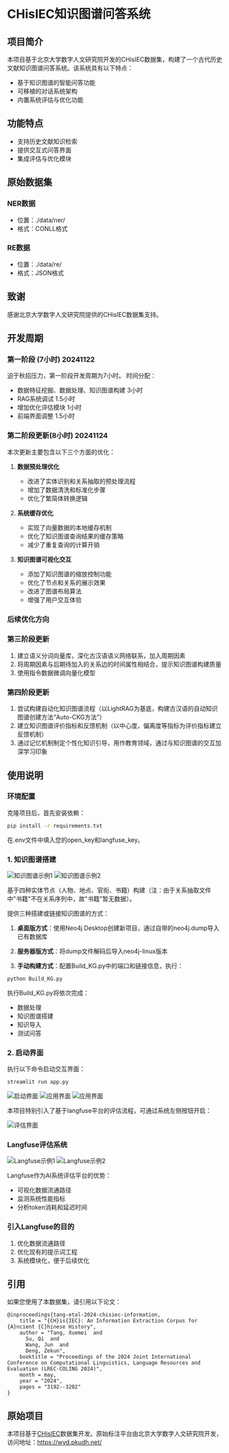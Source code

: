# CHisIEC知识图谱问答系统

## 项目简介
本项目基于北京大学数字人文研究院开发的CHisIEC数据集，构建了一个古代历史文献知识图谱问答系统。该系统具有以下特点：
- 基于知识图谱的智能问答功能
- 可移植的对话系统架构
- 内置系统评估与优化功能

## 功能特点
- 支持历史文献知识检索
- 提供交互式问答界面
- 集成评估与优化模块

## 原始数据集
### NER数据
- 位置：./data/ner/
- 格式：CONLL格式

### RE数据
- 位置：./data/re/
- 格式：JSON格式

## 致谢
感谢北京大学数字人文研究院提供的CHisIEC数据集支持。

## 开发周期
### 第一阶段 (7小时) 20241122
迫于秋招压力，第一阶段开发周期为7小时。
时间分配：
- 数据特征挖掘、数据处理、知识图谱构建  3小时
- RAG系统调试  1.5小时
- 增加优化评估模块  1小时
- 前端界面调整  1.5小时

### 第二阶段更新(8小时) 20241124
本次更新主要包含以下三个方面的优化：

1. **数据预处理优化**
   - 改进了实体识别和关系抽取的预处理流程
   - 增加了数据清洗和标准化步骤
   - 优化了繁简体转换逻辑

2. **系统缓存优化**
   - 实现了向量数据的本地缓存机制
   - 优化了知识图谱查询结果的缓存策略
   - 减少了重复查询的计算开销

3. **知识图谱可视化交互**
   - 添加了知识图谱的缩放控制功能
   - 优化了节点和关系的展示效果
   - 改进了图谱布局算法
   - 增强了用户交互体验

### 后续优化方向
### 第三阶段更新
1. 建立语义分词向量库，深化古汉语语义网络联系，加入周期因素
2. 将周期因素与后期待加入的关系边的时间属性相结合，提示知识图谱构建质量
3. 使用指令数据微调向量化模型

### 第四阶段更新
1. 尝试构建自动化知识图谱流程（以LightRAG为基底，构建古汉语的自动知识图谱创建方法“Auto-CKG方法”）
2. 建立知识图谱评价指标和反馈机制（以中心度，偏离度等指标为评价指标建立反馈机制）
3. 通过记忆机制制定个性化知识引导，用作教育领域，通过与知识图谱的交互加深学习印象

## 使用说明

### 环境配置
克隆项目后，首先安装依赖：
```bash
pip install -r requirements.txt
```

在.env文件中填入您的open_key和langfuse_key。

### 1. 知识图谱搭建
![知识图谱示例1](/pictures/KG_1.png)
![知识图谱示例2](/pictures/KG_2.png)

基于四种实体节点（人物、地点、官衔、书籍）构建（注：由于关系抽取文件中"书籍"不在关系序列中，故"书籍"暂无数据）。

提供三种搭建或链接知识图谱的方式：

1. **桌面版方式**：使用Neo4j Desktop创建新项目，通过自带的neo4j.dump导入已有数据库

2. **服务器版方式**：将dump文件解码后导入neo4j-linux版本

3. **手动构建方式**：配置Build_KG.py中的端口和链接信息，执行：
```bash
python Build_KG.py
```

执行Build_KG.py将依次完成：
- 数据处理
- 知识图谱搭建
- 知识导入
- 测试问答

### 2. 启动界面
执行以下命令启动交互界面：
```bash
streamlit run app.py
```
![启动界面](https://raw.githubusercontent.com/你的用户名/CHisIEC/main/docs/images/run_1.png)
![应用界面](https://raw.githubusercontent.com/你的用户名/CHisIEC/main/docs/images/run_2.png)
![应用界面](https://raw.githubusercontent.com/你的用户名/CHisIEC/main/docs/images/App_1.png)

本项目特别引入了基于langfuse平台的评估流程，可通过系统左侧按钮开启：

![评估界面](https://raw.githubusercontent.com/你的用户名/CHisIEC/main/docs/images/App_2.png)

### Langfuse评估系统
![Langfuse示例1](https://raw.githubusercontent.com/你的用户名/CHisIEC/main/docs/images/Langfuse_1.png)
![Langfuse示例2](https://raw.githubusercontent.com/你的用户名/CHisIEC/main/docs/images/Langfuse_2.png)

Langfuse作为AI系统评估平台的优势：
- 可视化数据流通路径
- 监测系统性能指标
- 分析token消耗和延迟时间

### 引入Langfuse的目的
1. 优化数据流通路径
2. 优化现有的提示词工程
3. 系统模块化，便于后续优化

## 引用
如果您使用了本数据集，请引用以下论文：
```
@inproceedings{tang-etal-2024-chisiec-information,
    title = "{CH}is{IEC}: An Information Extraction Corpus for {A}ncient {C}hinese History",
    author = "Tang, Xuemei  and
      Su, Qi  and
      Wang, Jun  and
      Deng, Zekun",
    booktitle = "Proceedings of the 2024 Joint International Conference on Computational Linguistics, Language Resources and Evaluation (LREC-COLING 2024)",
    month = may,
    year = "2024",
    pages = "3192--3202"
}
```

## 原始项目
本项目基于[CHisIEC](https://github.com/tangxuemei1995/CHisIEC)数据集开发。原始标注平台由北京大学数字人文研究院开发，访问地址：https://wyd.pkudh.net/